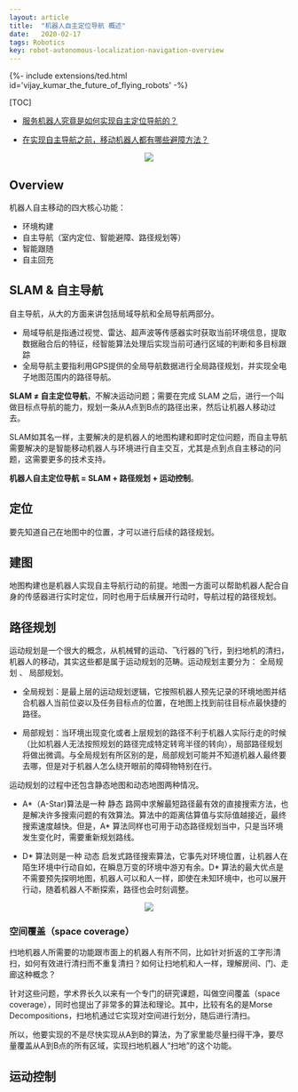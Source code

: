 ```yaml
---
layout: article
title:  "机器人自主定位导航 概述"
date:   2020-02-17
tags: Robotics
key: robot-autonomous-localization-navigation-overview
---
```


<div>{%- include extensions/ted.html id='vijay_kumar_the_future_of_flying_robots' -%}</div>

[TOC]

* [服务机器人究竟是如何实现自主定位导航的？](https://www.slamtec.com/cn/News/Detail/60)

* [在实现自主导航之前，移动机器人都有哪些避障方法？](https://www.leiphone.com/news/201605/tTC7DaH95LwnVIZW.html)

<p align="center">
  <img src="../images/robot/robot_features.png"/>
</p>

## Overview

机器人自主移动的四大核心功能：
* 环境构建
* 自主导航（室内定位、智能避障、路径规划等）
* 智能跟随
* 自主回充

## SLAM & 自主导航

自主导航，从大的方面来讲包括局域导航和全局导航两部分。

* 局域导航是指通过视觉、雷达、超声波等传感器实时获取当前环境信息，提取数据融合后的特征，经智能算法处理后实现当前可通行区域的判断和多目标跟踪
* 全局导航主要指利用GPS提供的全局导航数据进行全局路径规划，并实现全电子地图范围内的路径导航。

**SLAM ≠ 自主定位导航**，不解决运动问题；需要在完成 SLAM 之后，进行一个叫做目标点导航的能力，规划一条从A点到B点的路径出来，然后让机器人移动过去。

SLAM如其名一样，主要解决的是机器人的地图构建和即时定位问题，而自主导航需要解决的是智能移动机器人与环境进行自主交互，尤其是点到点自主移动的问题，这需要更多的技术支持。

**机器人自主定位导航 = SLAM + 路径规划 + 运动控制**。


## 定位

要先知道自己在地图中的位置，才可以进行后续的路径规划。

## 建图

地图构建也是机器人实现自主导航行动的前提。地图一方面可以帮助机器人配合自身的传感器进行实时定位，同时也用于后续展开行动时，导航过程的路径规划。

## 路径规划

运动规划是一个很大的概念，从机械臂的运动、飞行器的飞行，到扫地机的清扫，机器人的移动，其实这些都是属于运动规划的范畴。运动规划主要分为： 全局规划 、 局部规划。

* 全局规划：是最上层的运动规划逻辑，它按照机器人预先记录的环境地图并结合机器人当前位姿以及任务目标点的位置，在地图上找到前往目标点最快捷的路径。

* 局部规划：当环境出现变化或者上层规划的路径不利于机器人实际行走的时候（比如机器人无法按照规划的路径完成特定转弯半径的转向），局部路径规划将做出微调。与全局规划有所区别的是，局部规划可能并不知道机器人最终要去哪，但是对于机器人怎么绕开眼前的障碍物特别在行。

运动规划的过程中还包含静态地图和动态地图两种情况。

* A*（A-Star)算法是一种 静态 路网中求解最短路径最有效的直接搜索方法，也是解决许多搜索问题的有效算法。算法中的距离估算值与实际值越接近，最终搜索速度越快。但是，A* 算法同样也可用于动态路径规划当中，只是当环境发生变化时，需要重新规划路线。

* D* 算法则是一种 动态 启发式路径搜索算法，它事先对环境位置，让机器人在陌生环境中行动自如，在瞬息万变的环境中游刃有余。D* 算法的最大优点是不需要预先探明地图，机器人可以和人一样，即使在未知环境中，也可以展开行动，随着机器人不断探索，路径也会时刻调整。


<p align="center">
  <img src="../images/robot/path_plan.jpg"/>
</p>

### 空间覆盖（space coverage）

扫地机器人所需要的功能跟市面上的机器人有所不同，比如针对折返的工字形清扫，如何有效进行清扫而不重复清扫？如何让扫地机和人一样，理解房间、门、走廊这种概念？

针对这些问题，学术界长久以来有一个专门的研究课题，叫做空间覆盖（space coverage），同时也提出了非常多的算法和理论。其中，比较有名的是Morse Decompositions，扫地机通过它实现对空间进行划分，随后进行清扫。

所以，他要实现的不是尽快实现从A到B的算法，为了家里能尽量扫得干净，要尽量覆盖从A到B点的所有区域，实现扫地机器人“扫地”的这个功能。

## 运动控制
